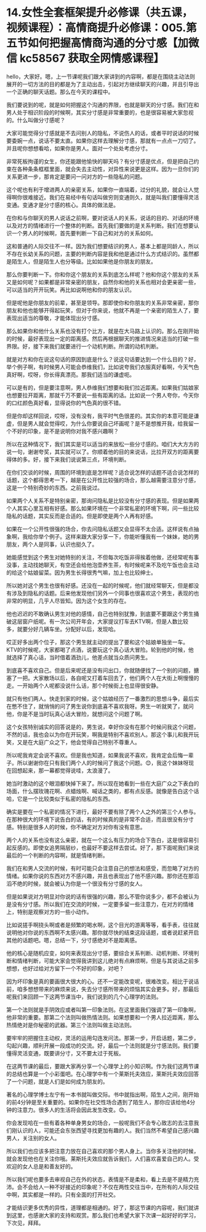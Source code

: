 # 14.女性全套框架提升必修课（共五课，视频课程）：高情商提升必修课：005.第五节如何把握高情商沟通的分寸感【加微信 kc58567 获取全网情感课程】

hello，大家好。嗯，上一节课呢我们跟大家讲到的内容啊，都是在围绕主动法则展开的一切方法的目的都是为了主动出击，引起对方继续聊天的兴趣，并且引导出一个正确的聊天话题。那么在今天的课程中。

我们要说到的呢，就是如何把握这个沟通的界限，也就是聊天的分寸感。我们在和男人处于相识阶段的时候啊，其实分寸感是非常重要的，也是很容易被大家忽视的。什么叫做分寸感呢？

大家可能觉得分寸感就是不去问别人的隐私，不说伤人的话，或者平时说话的时候要委婉一点，说话不要太直。如果你这样去理解分寸感，那就有一点点一刀切了。并且呢你想想看哈，如果你是男人。面对一个处处考虑分寸。

非常死板拘谨的女生，你还能跟他愉快的聊天吗？有分寸感是优点，但是把自己约束在各种条条框框里面，就会失去主动性，对异性来说更是这样。因为一旦你们的关系更进一步，那肯定是要问一问对方的一些隐私的问题。

这个呢也有利于增进两人的亲密关系，如果你一直端着，过分的礼貌，就会让人觉得啊你很难接近。我们在易经中有句话叫做穷则变通则久，就是叫我们要懂得灵活变通。变通才是分寸感的核心。具体的做法是。

在你和与你聊天的男人说话之前啊，要对说话人的关系，说话的目的、对话的环境以及对方的情绪进行一个整体的判断。首先我们要做的是关系判断。我们在想要认识一个男人的时候啊，首先要判断一下自己和对方的关系如何。

这和普通的人际交往不一样。因为我们想要结识的男人，基本上都是同龄人，所以不存在长幼关系的问题，主要的判断内容是我和他是通过什么方式结识的。虽然都是陌生人，但是陌生人也分等级。比如如果他是你朋友的朋友。

那么你要判断一下。你和你这个朋友的关系到底怎么样呢？他和你这个朋友的关系又是如何呢？如果都是非常亲密的朋友，自然你和他的关系也相对会更亲密一些，可以适当的开开玩笑。再比如说啊他和你的朋友认识。

但是呢他是你朋友的前辈，甚至是领导。那即使你和你朋友的关系非常亲密，那你朋友和他也能够开得起玩笑，但对于你来说，他就不再是一个亲密的陌生人了，要表现出适当的尊敬，才能体现出分寸感。

那么如果你和他什么关系也没有打个比方，就是在大马路上认识的。那么在刚开始的时候，最好表现出一定的距离感。然后再根据聊天的推进情况来适当的打破一些界限。好，接下来我们就要进行一个动机判断。所谓的动机判断。

就是对方和你在说这句话的原因到底是什么？说这句话要达到一个什么目的？好，举个例子啊，有时候男人可能会恭维我们，比如说夸我们衣服真好看啊，今天气色真好啊，哎呀，你长得真漂亮。那我们适当的谦虚呃。

可以是有的，但是要注意啊，男人恭维我们想要和我们拉近距离。如果我们姑娘家也想要拉开距离，那就千万不要说一些有距离的话。比如说一个男人夸你，今天你的口红颜色真好看，显得说你的气色真的很不错。

但是你却这样回说，哎呀，没有没有，我平时气色很差的。其实你的本意可能是谦虚，但是男人就会觉得哎，为什么你要说自己坏画呢？是不是想推开我，给我留一个不好的印象，是不是说明你对我不感兴趣啊？

所以在这种情况下，我们其实是可以适当的来放松一些分寸感的。咱们大大方方的说一句，谢谢夸奖，其实就可以了。你顺着他的目的来说话，比拉开双方的距离要得体的多。好，接下来我们说说第三点，环境判断。

在你们交谈的时候，周围的环境到底是怎样呢？适合说怎样的话题不适合说怎样的话题，这个都得思考一下，越是在公开性比较强的场合，那么越需要注意分寸感，这是一个特别奇妙的东西。之前我说过。

如果两个人关系不是特别亲密，那询问隐私是比较没有分寸感的表现。但是如果两个人其实心里互相有好感。那么如果环境在一个非常私密的环境下啊，问一些比较隐私的话题，其实反而是合适的。但是即使是两个人再有好感。

如果在一个公开性很强的场合，你去问隐私话题又会显得不太合适。这样说有点抽象啊，我给你举个例子。这样来跟大家分享一下，你能听懂我有一个妹妹，她的男朋友，两个人是同事，认识也挺久了。

她能感觉到这个男生对她特别的关注，不但每次吃饭非得挨着他做，还经常呢有事没事，主动找她聊天，有空还会给他泡壶养生茶，有时候呢来不及吃午饭也会主动的给这个姑娘留菜。因为男生长得很秀气嘛，加上也比较绅士。

所以她对这个男生也很有好感。还没在一起的时候呢，他们就经常聊天，但是都没有涉及到隐私的话题。后来他发现他们另外一个同事也很喜欢这个男生，表现的也非常的明显，几乎人尽皆知。因为这个女生的存在。

他也迟迟的不敢确认男生对他的感情，自己也特别犹豫，到底要不要跟这个男生捅破这层窗户纸呢。有一次公司开年会，大家提议打车去KTV啊，但是人数比较多，就要分好几辆车坐。分配好以后，发现哈。

哎正好多出两个位子，那这个男生就主动的提出了要和这个姑娘单独坐一车。KTV的时候呢，大家都喝了点酒，说要玩这个真心话大冒险。轮到他的时候，他就选择了真心话，当时借着酒劲儿，他差点就当众质问男生。

到底喜不喜欢自己。但是后来呢还是没有问出口，你就随便找了一个别的问题，搪塞了一把。大家散场以后，各自呢又打着车回去了，他们两个人在大街上啊慢慢的走。一开始两个人呢都没说什么话，那个时候街上也显得很安静。

就只有他们两人。快走到家的时候，这个姑娘经历了一番激烈的思想斗争，最后实在憋不住了，就悄悄的问了男生说你到底喜不喜欢我呀。男生一听就笑了，就问他，你是不是当时玩真心话大冒险，就想问这个问题了啊。

这个女孩特别诚实的回答说是的，男生说，幸好你没有在那个时候问我这个问题，不然的话，我也会以为你在开玩笑，啊我是特别不喜欢别人。那这个事儿和我开玩笑，又是在大庭广众之下，他会觉得自己特别不尊重人。

所以呢我肯定会说不喜欢。但是我也知道，如果我说不喜欢，我肯定会后悔一辈子。所以谢谢你在只有我们两个人的时候问了我这个问题。😊，我这个妹妹呀现在回想起来，那一幕都觉得说哇，太浪漫了。

她当时激动的这个眼泪都快掉下来了。所以现在她看到一些在大庭广众之下表白的场面，什么摆玫瑰花啊、点蜡烛啊、喊话之类的，都有点反感。就像是告白这个话哈，它是一个比较类似于私密的隐私的东西。

确实是要在一个私密的情况下进行，最好不要有除了两个人之外的第三个人参与。在那种很大的环境下说告白的话，有的时候真的是非常不合适，而且很没有分寸感。特别是很多人的时候，你不确定对方对你有没有意思。

两个人的关系也没有这么亲密，就在一个这么有压力的场合下告白，这是很容易引起反感的。即使女追男隔层纱，也最好不要这样去尝试。好了，那下面呢我们来说最后的一个判断的内容啊，就是情绪判断。

我们在和男人交流的时候，有时可能只会注意自己的想法和感受，而忽略了对方的情绪。如果你说的东西对方不感兴趣，并且也表现出了他不感兴趣。那你还在那滔滔不绝的时候，就会被认为你是一个很没有分寸感的女人。

但是如果说对方明显对你说的话有很强的兴趣，那么不管你说多少，都不会被认为是没有分寸感。所以我们在交流的时候，一定要多留一些注意力，在对方的情绪上，特别是观察对方的一些小动作。

比如说搓手啊挠头啊或者是频繁的喝水啊，这个目光的游离等等，看手表，往往就说明他对你说的东西啊不太感兴趣。那你就尽快的结束这段话题，或者说赶紧开启其他的话题吧。嗯，总结一下，分寸感绝对不是距离感。

他的核心是随机应变，如何来表现出分寸感，要综合关系判断、动机判断、环境判断和情绪判断，可能大家会觉得我讲到这儿绝对有点麻烦啊，但是与其说话之前多想想，也好过给对方留下一个不好的印象，对吧？

因为坏印象是真的要画很大很大的心。还不一定能改变呢，很难改变。相比于说话前，咱多想想带来的麻烦来说，失去分寸感所带来的烦恼其实会更多。好，那最后呢我们来回顾一下这两节课当中，我们说到的几个心理学的法则。

第一个法则就是手阴效应或者叫第一印象法则。在这里面我们强调了第一印象啊，他非常的重要。那第二个法则叫做热情法则。如果想要和一个男人拉近距离，那么热情绝对是你秘密的武器。第三个法则叫做主动法则。

要牢牢的把握住主动权，灵活的运用勾连发问法。那第一步，开启话题，第二步，勾起兴趣，顺利开展一段成功的交流。好，最后一个法则就是分寸感法则。我们要懂得灵活变通，既要讲分寸，又不要太过于死板。

在这两节课的最后，要跟大家再分享一个心理学上的小知识啊。作为我们这两节课的总结也算是一个小彩蛋吧。在心理学中有一个莱斯托夫效应，莱斯托夫效应回答了一个问题，就是人们是如何成为朋友的。

著名的心理学博士左宁有一本书就叫做交际。书中就指出啊，陌生人之间，刚开始的前4分钟是至关重要的。如果你在社交性场合遇到了陌生人，那你应该给他4分钟的注意力。很多人的生活将会因此发生改变。😊。

你会发现哈在一些有着各种单身男女的场合，一般呢我们不会专心致志的去注意我们刚认识的人，可能还会东张西望寻找更加有趣的人。我们当然不希望自己感兴趣男人，关注别的女人。

所以我们也应该多把注意力放在自己喜欢的那个男人身上。当你多关注他的时候，就会发现他也在关注你哦。莱斯托夫效应就告诉我们，人们喜欢喜爱自己的人。受欢迎的女人总是和善友好的。

所以我们呢也要多去审视自己在外的状态，表情是不是柔和，看上去是不是精力充沛。会不会给人一种不好接近的印象呢？不仅在两性交往当中，在所有的人际交往中啊，其实都是一样的。只有全面的打开社交。

才能结识更多优秀的异性，道理都是相通的。好了，那这节课的内容呢，我们就讲到这里，也感谢大家的支持和观赏。那么我们也希望大家下次课一起好好的学习，下次见，拜拜。

